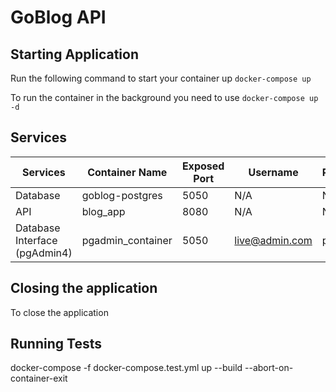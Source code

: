 # GoBlog API


## Starting Application

Run the following command to start your container up 
`docker-compose up`

To run the container in the background you need to use
`docker-compose up -d`

## Services

| Services                      | Container Name    | Exposed Port | Username       | Password |
|-------------------------------|-------------------|--------------|----------------|----------|
| Database                      | goblog-postgres   | 5050         | N/A            | N/A      |
| API                           | blog_app          | 8080         | N/A            | N/A      |
| Database Interface (pgAdmin4) | pgadmin_container | 5050         | live@admin.com | password |

## Closing the application

To close the application

## Running Tests

docker-compose -f docker-compose.test.yml up --build --abort-on-container-exit
